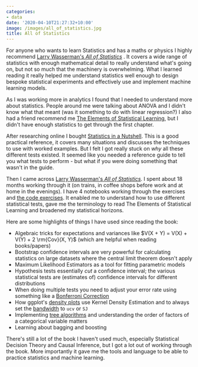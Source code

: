```yaml
---
categories:
- data
date: '2020-04-10T21:27:32+10:00'
image: /images/all_of_statistics.jpg
title: All of Statistics
---
```


For anyone who wants to learn Statistics and has a maths or physics I highly recommend [Larry Wasserman's *All of Statistics*](https://www.stat.cmu.edu/~larry/all-of-statistics/) .
It covers a wide range of statistics with enough mathematical detail to really understand what's going on, but not so much that the machinery is overwhelming.
What I learned reading it really helped me understand statistics well enough to design bespoke statistical experiments and effectively use and implement machine learning models.

As I was working more in analytics I found that I needed to understand more about statistics.
People around me were talking about ANOVA and I didn't know what that meant (was it something to do with linear regression?)
I also had a friend recommend me [The Elements of Statistical Learning](https://web.stanford.edu/~hastie/ElemStatLearn/), but I didn't have enough statistics to get through the first chapter.

After researching online I bought [Statistics in a Nutshell](http://shop.oreilly.com/product/0636920023074.do).
This is a good practical reference, it covers many situations and discusses the techniques to use with worked examples.
But I felt I got really stuck on *why* all these different tests existed.
It seemed like you needed a reference guide to tell you what tests to perform - but what if you were doing something that wasn't in the guide.

Then I came across [Larry Wasserman's *All of Statistics*](https://www.stat.cmu.edu/~larry/all-of-statistics/).
I spent about 18 months working through it (on trains, in coffee shops before work and at home in the evenings).
I have 4 notebooks working through the exercises and [the code exercises](https://github.com/EdwardJRoss/all_of_statistics_exercises).
It enabled me to understand how to use different statistical tests, gave me the terminology to read The Elements of Statistical Learning and broadened my statistical horizons.

Here are some highlights of things I have used since reading the book:

* Algebraic tricks for expectations and variances like $V(X + Y) = V(X) + V(Y) + 2 \rm{Cov}(X, Y)$ (which are helpful when reading books/papers)
* Bootstrap confidence intervals are very powerful for calculating statistics on large datasets where the central limit theorem doesn't apply
* Maximum Likelihood Estimators as a tool for fitting parametric models
* Hypothesis tests essentially *cut* a confidence interval; the various statistical tests are (estimates of) confidence intervals for different distributions
* When doing multiple tests you need to adjust your error rate using something like a [Bonferroni Correction](https://en.wikipedia.org/wiki/Bonferroni_correction)
* How ggplot's [density plots](https://ggplot2.tidyverse.org/reference/geom_density.html) use Kernel Density Estimation and to always set the [bandwidth](https://www.rdocumentation.org/packages/stats/versions/3.6.2/topics/bandwidth) to `ucv` or `SJ`
* Implementing [tree algorithms](https://github.com/EdwardJRoss/all_of_statistics_exercises/blob/master/chapter_22.R#L176) and understanding the order of factors of a categorical variable matters
* Learning about bagging and boosting

There's still a lot of the book I haven't used much, especially Statistical Decision Theory and Causal Inference, but I got a lot out of working through the book.
More importantly it gave me the tools and language to be able to practice statistics and machine learning.
